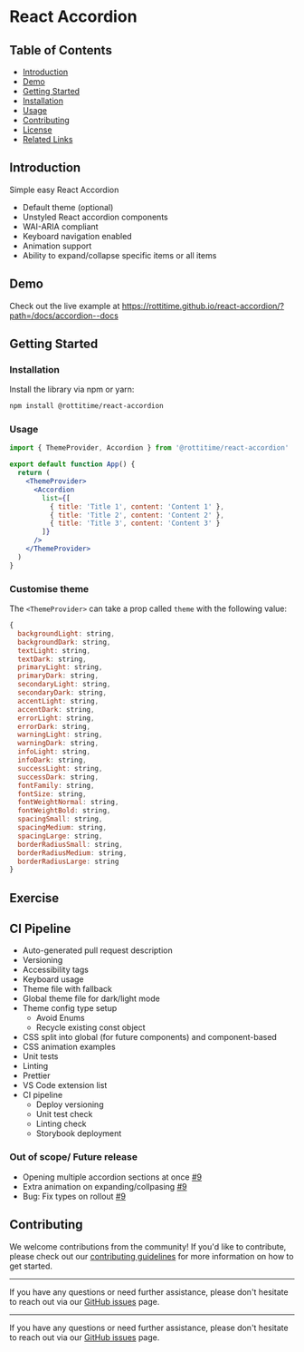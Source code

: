 # React Accordion

## Table of Contents

- [Introduction](#introduction)
- [Demo](#demo)
- [Getting Started](#getting-started)
- [Installation](#installation)
- [Usage](#usage)
- [Contributing](#contributing)
- [License](#license)
- [Related Links](#related-links)

## Introduction

Simple easy React Accordion

- Default theme (optional)
- Unstyled React accordion components
- WAI-ARIA compliant
- Keyboard navigation enabled
- Animation support
- Ability to expand/collapse specific items or all items

## Demo

Check out the live example at https://rottitime.github.io/react-accordion/?path=/docs/accordion--docs

## Getting Started

### Installation

Install the library via npm or yarn:

```bash
npm install @rottitime/react-accordion
```

### Usage

```jsx
import { ThemeProvider, Accordion } from '@rottitime/react-accordion'

export default function App() {
  return (
    <ThemeProvider>
      <Accordion
        list={[
          { title: 'Title 1', content: 'Content 1' },
          { title: 'Title 2', content: 'Content 2' },
          { title: 'Title 3', content: 'Content 3' }
        ]}
      />
    </ThemeProvider>
  )
}
```

### Customise theme

The `<ThemeProvider>` can take a prop called `theme` with the following value:

```javascript
{
  backgroundLight: string,
  backgroundDark: string,
  textLight: string,
  textDark: string,
  primaryLight: string,
  primaryDark: string,
  secondaryLight: string,
  secondaryDark: string,
  accentLight: string,
  accentDark: string,
  errorLight: string,
  errorDark: string,
  warningLight: string,
  warningDark: string,
  infoLight: string,
  infoDark: string,
  successLight: string,
  successDark: string,
  fontFamily: string,
  fontSize: string,
  fontWeightNormal: string,
  fontWeightBold: string,
  spacingSmall: string,
  spacingMedium: string,
  spacingLarge: string,
  borderRadiusSmall: string,
  borderRadiusMedium: string,
  borderRadiusLarge: string
}
```

## Exercise

## CI Pipeline

- Auto-generated pull request description
- Versioning
- Accessibility tags
- Keyboard usage
- Theme file with fallback
- Global theme file for dark/light mode
- Theme config type setup
  - Avoid Enums
  - Recycle existing const object
- CSS split into global (for future components) and component-based
- CSS animation examples
- Unit tests
- Linting
- Prettier
- VS Code extension list
- CI pipeline
  - Deploy versioning
  - Unit test check
  - Linting check
  - Storybook deployment

### Out of scope/ Future release 

- Opening multiple accordion sections at once [#9](https://github.com/rottitime/react-accordion/issues/9)
- Extra animation on expanding/collpasing [#9](https://github.com/rottitime/react-accordion/issues/8)
- Bug: Fix types on rollout [#9](https://github.com/rottitime/react-accordion/issues/7)

## Contributing

We welcome contributions from the community! If you'd like to contribute, please check out our [contributing guidelines](https://github.com/rottitime/react-accordion/blob/main/CONTRIBUTING.md) for more information on how to get started.

---

If you have any questions or need further assistance, please don't hesitate to reach out via our [GitHub issues](https://github.com/rottitime/react-accordion/issues) page.

---

If you have any questions or need further assistance, please don't hesitate to reach out via our [GitHub issues](https://github.com/rottitime/react-accordion/issues) page.

